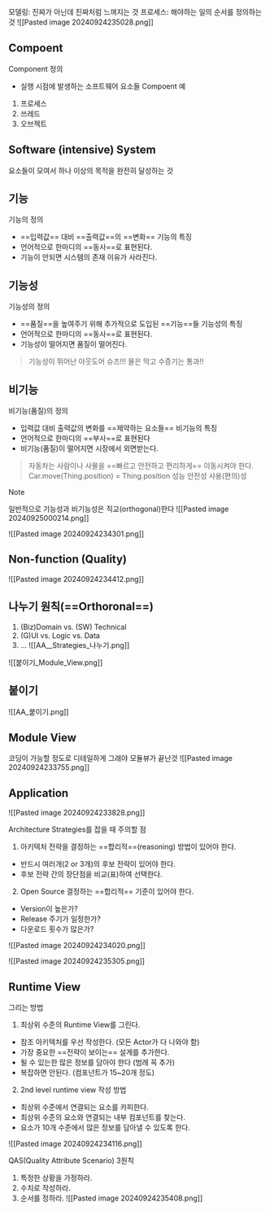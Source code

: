 모델링: 진짜가 아닌데 진짜처럼 느껴지는 것
프로세스: 해야하는 일의 순서를 정의하는 것
![[Pasted image 20240924235028.png]]
## Compoent
Component 정의
- 실행 시점에 발생하는 소프트웨어 요소들
Compoent 예
1. 프로세스
2. 쓰레드
3. 오브젝트 

## Software (intensive) System
요소들이 모여서 하나 이상의 목적을 완전히 달성하는 것

## 기능
기능의 정의
- ==입력값== 대비 ==출력값==의 ==변화==
기능의 특징
- 언어적으로 한마디의 ==동사==로 표현된다.
- 기능이 안되면 시스템의 존재 이유가 사라진다.

## 기능성
기능성의 정의
- ==품질==을 높여주기 위해 추가적으로 도입된 ==기능==들
기능성의 특징
- 언어적으로 한마디의 ==동사==로 표현된다.
- 기능성이 떨어지면 품질이 떨어진다.
> 기능성이 뛰어난 아웃도어 슈즈!!!
> 물은 막고 수증기는 통과!!

## 비기능
비기능(품질)의 정의
- 입력값 대비 출력값의 변화를 ==제약하는 요소들==
비기능의 특징
- 언어적으로 한마디의 ==부사==로 표현된다
- 비기능(품질)이 떨어지면 시장에서 외면받는다.
> 자동차는 사람이나 사물을 ==빠르고 안전하고 편리하게== 이동시켜야 한다.
> Car.move(Thing.position) = Thing.position
> 성능
> 안전성
> 사용(편의)성

> [!NOTE]
> 일반적으로 기능성과 비기능성은 직교(orthogonal)한다
![[Pasted image 20240925000214.png]]

![[Pasted image 20240924234301.png]]

## Non-function (Quality)
![[Pasted image 20240924234412.png]]

## 나누기 원칙(==Orthoronal==)
1. (Biz)Domain vs. (SW) Technical
2. (G)UI vs. Logic vs. Data
3. ...
![[AA__Strategies_나누기.png]]

![[붙이기_Module_View.png]]



## 붙이기
![[AA_붙이기.png]]


## Module View
코딩이 가능할 정도로 디테일하게
그래야 모듈뷰가 끝난것
![[Pasted image 20240924233755.png]]

## Application
![[Pasted image 20240924233828.png]]

Architecture Strategies를 잡을 때 주의할 점
1. 아키텍처 전략을 결정하는 ==합리적==(reasoning) 방법이 있어야 한다.
  - 반드시 여러개(2 or 3개)의 후보 전략이 있어야 한다.
  - 후보 전략 간의 장단점을 비교(표)하여 선택한다.
2. Open Source 결정하는 ==합리적== 기준이 있어야 한다.
  - Version이 높은가?
  - Release 주기가 일정한가?
  - 다운로드 횟수가 많은가?

![[Pasted image 20240924234020.png]]

![[Pasted image 20240924235305.png]]

## Runtime View 
그리는 방법
1. 최상위 수준의 Runtime View를 그린다.
  - 참조 아키텍처를 우선 작성한다. (모든 Actor가 다 나와야 함)
  - 가장 중요한 ==전략이 보이는== 설계를 추가한다.
  - 될 수 있는한 많은 정보를 담아야 한다 (범례 꼭 추가)
  - 복잡하면 안된다. (컴포넌트가 15~20개 정도)
2. 2nd level runtime view 작성 방법
  - 최상위 수준에서 연결되는 요소를 카피한다.
  - 최상위 수준의 요소와 연결되는 내부 컴포넌트를 찾는다.
  - 요소가 10개 수준에서 많은 정보를 담아낼 수 있도록 한다.

![[Pasted image 20240924234116.png]]

QAS(Quality Attribute Scenario) 3원칙
1. 특정한 상황을 가정하라.
2. 수치로 작성하라.
3. 순서를 정하라.
![[Pasted image 20240924235408.png]]

